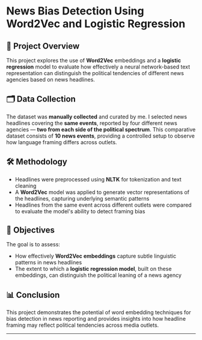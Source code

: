 # News Bias Detection Using Word2Vec and Logistic Regression

## 📄 Project Overview  
This project explores the use of **Word2Vec** embeddings and a **logistic regression** model to evaluate how effectively a neural network-based text representation can distinguish the political tendencies of different news agencies based on news headlines.

## 🗂️ Data Collection  
The dataset was **manually collected** and curated by me. I selected news headlines covering the **same events**, reported by four different news agencies — **two from each side of the political spectrum**. This comparative dataset consists of **10 news events**, providing a controlled setup to observe how language framing differs across outlets.

## 🛠️ Methodology  
- Headlines were preprocessed using **NLTK** for tokenization and text cleaning  
- A **Word2Vec** model was applied to generate vector representations of the headlines, capturing underlying semantic patterns  
- Headlines from the same event across different outlets were compared to evaluate the model's ability to detect framing bias  

## 🎯 Objectives  
The goal is to assess:  
- How effectively **Word2Vec embeddings** capture subtle linguistic patterns in news headlines  
- The extent to which a **logistic regression model**, built on these embeddings, can distinguish the political leaning of a news agency  

## 📊 Conclusion  
This project demonstrates the potential of word embedding techniques for bias detection in news reporting and provides insights into how headline framing may reflect political tendencies across media outlets.

---
